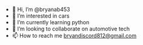 - 👋 Hi, I’m @bryanab453
- 👀 I’m interested in cars
- 🌱 I’m currently learning python
- 💞️ I’m looking to collaborate on automotive tech
- 📫 How to reach me bryandiscord812@gmail.com

<!---
bryanab453/bryanab453 is a ✨ special ✨ repository because its `README.md` (this file) appears on your GitHub profile.
You can click the Preview link to take a look at your changes.
--->
